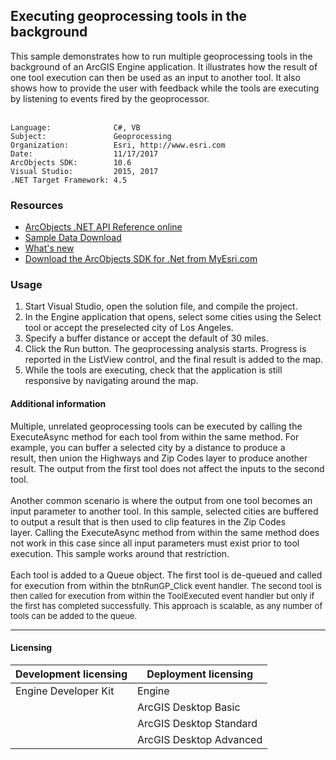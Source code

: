 ## Executing geoprocessing tools in the background

  <div xmlns="http://www.w3.org/1999/xhtml">This sample demonstrates how to run multiple geoprocessing tools in the background of an ArcGIS Engine application. It illustrates how the result of one tool execution can then be used as an input to another tool. It also shows how to provide the user with feedback while the tools are executing by listening to events fired by the geoprocessor.</div>
  <div xmlns="http://www.w3.org/1999/xhtml"> </div>  


<!-- TODO: Fill this section below with metadata about this sample-->
```
Language:              C#, VB
Subject:               Geoprocessing
Organization:          Esri, http://www.esri.com
Date:                  11/17/2017
ArcObjects SDK:        10.6
Visual Studio:         2015, 2017
.NET Target Framework: 4.5
```

### Resources

* [ArcObjects .NET API Reference online](http://desktop.arcgis.com/en/arcobjects/latest/net/webframe.htm)  
* [Sample Data Download](../../releases)  
* [What's new](http://desktop.arcgis.com/en/arcobjects/latest/net/webframe.htm#91cabc68-2271-400a-8ff9-c7fb25108546.htm)  
* [Download the ArcObjects SDK for .Net from MyEsri.com](https://my.esri.com/)  

### Usage
1. Start Visual Studio, open the solution file, and compile the project.  
1. In the Engine application that opens, select some cities using the Select tool or accept the preselected city of Los Angeles.  
1. Specify a buffer distance or accept the default of 30 miles.  
1. Click the Run button. The geoprocessing analysis starts. Progress is reported in the ListView control, and the final result is added to the map.   
1. While the tools are executing, check that the application is still responsive by navigating around the map.  





#### Additional information  
<div xmlns="http://www.w3.org/1999/xhtml">Multiple, unrelated geoprocessing tools can be executed by calling the ExecuteAsync method for each tool from within the same method. For example, you can buffer a selected city by a distance to produce a result, then union the Highways and Zip Codes layer to produce another result. The output from the first tool does not affect the inputs to the second tool.</div>  
<div xmlns="http://www.w3.org/1999/xhtml"> </div>  
<div xmlns="http://www.w3.org/1999/xhtml">Another common scenario is where the output from one tool becomes an input parameter to another tool. In this sample, selected cities are buffered to output a result that is then used to clip features in the Zip Codes layer. Calling the ExecuteAsync method from within the same method does not work in this case since all input parameters must exist prior to tool execution. This sample works around that restriction.</div>  
<div xmlns="http://www.w3.org/1999/xhtml"> </div>  
<div xmlns="http://www.w3.org/1999/xhtml">Each tool is added to a Queue object. The first tool is de-queued and called for execution from within the <font size="2">btnRunGP_Click event handler. The second tool is then called</font><font size="2"> for execution from within the ToolExecuted event handler but only if the first has completed successfully. This approach is scalable, as any number of tools can be added to the queue.</font></div>  




---------------------------------

#### Licensing  
| Development licensing | Deployment licensing | 
| ------------- | ------------- | 
| Engine Developer Kit | Engine |  
|  | ArcGIS Desktop Basic |  
|  | ArcGIS Desktop Standard |  
|  | ArcGIS Desktop Advanced |  


